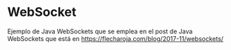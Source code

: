 # WebSocket
Ejemplo de Java WebSockets que se emplea en el post de Java WebSockets que está en https://flecharoja.com/blog/2017-11/websockets/
